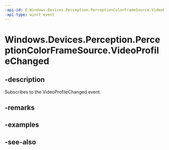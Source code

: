 ```yaml
---
-api-id: E:Windows.Devices.Perception.PerceptionColorFrameSource.VideoProfileChanged
-api-type: winrt event
---
```


<!-- Event syntax
public event Windows.Foundation.TypedEventHandler VideoProfileChanged<Windows.Devices.Perception.PerceptionColorFrameSource,  object>
-->

# Windows.Devices.Perception.PerceptionColorFrameSource.VideoProfileChanged

## -description
Subscribes to the VideoProfileChanged event.

## -remarks

## -examples

## -see-also
